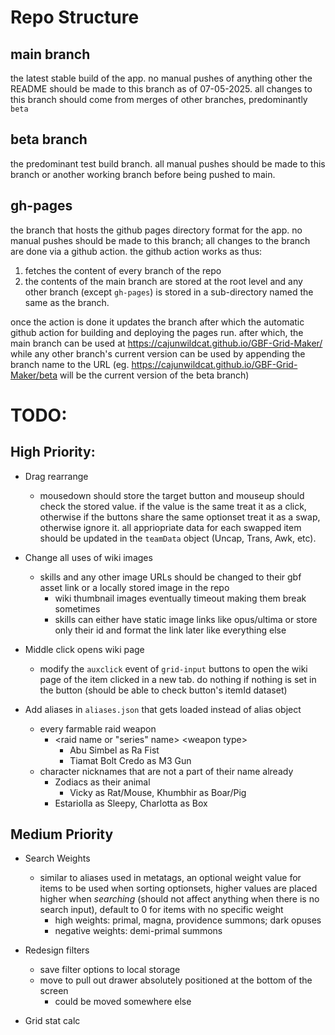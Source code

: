 # Repo Structure
## main branch
the latest stable build of the app. no manual pushes of anything other the README should be made to this branch as of 07-05-2025. all changes to this branch should come from merges of other branches, predominantly `beta`

## beta branch
the predominant test build branch. all manual pushes should be made to this branch or another working branch before being pushed to main.

## gh-pages
the branch that hosts the github pages directory format for the app. no manual pushes should be made to this branch; all changes to the branch are done via a github action. the github action works as thus:
 1. fetches the content of every branch of the repo
 2. the contents of the main branch are stored at the root level and any other branch (except `gh-pages`) is stored in a sub-directory named the same as the branch.

once the action is done it updates the branch after which the automatic github action for building and deploying the pages run. after which, the main branch can be used at https://cajunwildcat.github.io/GBF-Grid-Maker/ while any other branch's current version can be used by appending the branch name to the URL (eg. https://cajunwildcat.github.io/GBF-Grid-Maker/beta will be the current version of the beta branch)

# TODO:
## High Priority:
- Drag rearrange
    - mousedown should store the target button and mouseup should check the stored value. if the value is the same treat it as a click, otherwise if the buttons share the same optionset treat it as a swap, otherwise ignore it. all appriopriate data for each swapped item should be updated in the `teamData` object (Uncap, Trans, Awk, etc).

- Change all uses of wiki images
    - skills and any other image URLs should be changed to their gbf asset link or a locally stored image in the repo
        - wiki thumbnail images eventually timeout making them break sometimes
        - skills can either have static image links like opus/ultima or store only their id and format the link later like everything else

- Middle click opens wiki page
    - modify the `auxclick` event of `grid-input` buttons to open the wiki page of the item clicked in a new tab. do nothing if nothing is set in the button (should be able to check button's itemId dataset)

- Add aliases in `aliases.json` that gets loaded instead of alias object
    - every farmable raid weapon
        - \<raid name or "series" name\> \<weapon type\>
            - Abu Simbel as Ra Fist
            - Tiamat Bolt Credo as M3 Gun
    - character nicknames that are not a part of their name already
        - Zodiacs as their animal
            - Vicky as Rat/Mouse, Khumbhir as Boar/Pig
        - Estariolla as Sleepy, Charlotta as Box

## Medium Priority
- Search Weights
    - similar to aliases used in metatags, an optional weight value for items to be used when sorting optionsets, higher values are placed higher when *searching* (should not affect anything when there is no search input), default to 0 for items with no specific weight
        - high weights: primal, magna, providence summons; dark opuses
        - negative weights: demi-primal summons

- Redesign filters
    - save filter options to local storage
    - move to pull out drawer absolutely positioned at the bottom of the screen
        - could be moved somewhere else



- Grid stat calc